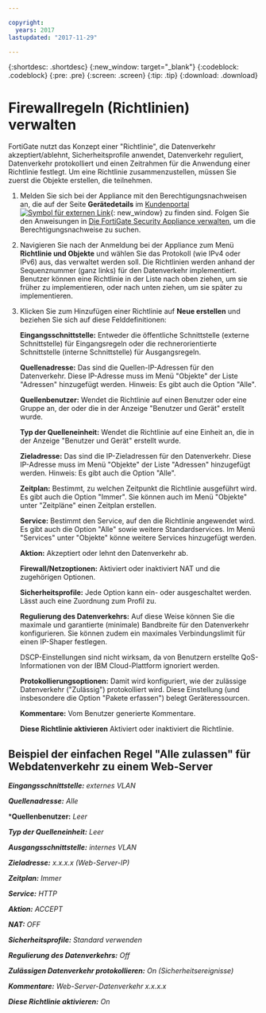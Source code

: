 ```yaml
---

copyright:
  years: 2017
lastupdated: "2017-11-29"

---
```


{:shortdesc: .shortdesc}
{:new_window: target="_blank"}
{:codeblock: .codeblock}
{:pre: .pre}
{:screen: .screen}
{:tip: .tip}
{:download: .download}

# Firewallregeln (Richtlinien) verwalten

FortiGate nutzt das Konzept einer "Richtlinie", die Datenverkehr akzeptiert/ablehnt, Sicherheitsprofile anwendet, Datenverkehr reguliert, Datenverkehr protokolliert und einen Zeitrahmen für die Anwendung einer Richtlinie festlegt. Um eine Richtlinie zusammenzustellen, müssen Sie zuerst die Objekte erstellen, die teilnehmen. 

1. Melden Sie sich bei der Appliance mit den Berechtigungsnachweisen an, die auf der Seite **Gerätedetails** im [Kundenportal ![Symbol für externen Link](../../icons/launch-glyph.svg "Symbol für externen Link")](https://control.softlayer.com/){: new_window} zu finden sind. Folgen Sie den Anweisungen in [Die FortiGate Security Appliance verwalten](managing-fsa.html), um die Berechtigungsnachweise zu suchen.
2. Navigieren Sie nach der Anmeldung bei der Appliance zum Menü **Richtlinie und Objekte** und wählen Sie das Protokoll (wie IPv4 oder IPv6) aus, das verwaltet werden soll. Die Richtlinien werden anhand der Sequenznummer (ganz links) für den Datenverkehr implementiert. Benutzer können eine Richtlinie in der Liste nach oben ziehen, um sie früher zu implementieren, oder nach unten ziehen, um sie später zu implementieren.
3. Klicken Sie zum Hinzufügen einer Richtlinie auf **Neue erstellen** und beziehen Sie sich auf diese Felddefinitionen:

    **Eingangsschnittstelle:** Entweder die öffentliche Schnittstelle (externe Schnittstelle) für Eingangsregeln oder die rechnerorientierte Schnittstelle (interne Schnittstelle) für Ausgangsregeln.

    **Quellenadresse:** Das sind die Quellen-IP-Adressen für den Datenverkehr. Diese IP-Adresse muss im Menü "Objekte" der Liste "Adressen" hinzugefügt werden. Hinweis: Es gibt auch die Option "Alle".

    **Quellenbenutzer:** Wendet die Richtlinie auf einen Benutzer oder eine Gruppe an, der oder die in der Anzeige "Benutzer und Gerät" erstellt wurde.

    **Typ der Quelleneinheit:** Wendet die Richtlinie auf eine Einheit an, die in der Anzeige "Benutzer und Gerät" erstellt wurde.

    **Zieladresse:** Das sind die IP-Zieladressen für den Datenverkehr. Diese IP-Adresse muss im Menü "Objekte" der Liste "Adressen" hinzugefügt werden. Hinweis: Es gibt auch die Option "Alle".

    **Zeitplan:** Bestimmt, zu welchen Zeitpunkt die Richtlinie ausgeführt wird. Es gibt auch die Option "Immer". Sie können auch im Menü "Objekte" unter "Zeitpläne" einen Zeitplan erstellen.

    **Service:** Bestimmt den Service, auf den die Richtlinie angewendet wird. Es gibt auch die Option "Alle" sowie weitere Standardservices. Im Menü "Services" unter "Objekte" könne weitere Services hinzugefügt werden.

    **Aktion:** Akzeptiert oder lehnt den Datenverkehr ab. 

    **Firewall/Netzoptionen:** Aktiviert oder inaktiviert NAT und die zugehörigen Optionen.

    **Sicherheitsprofile:** Jede Option kann ein- oder ausgeschaltet werden. Lässt auch eine Zuordnung zum Profil zu.

    **Regulierung des Datenverkehrs:** Auf diese Weise können Sie die maximale und garantierte (minimale) Bandbreite für den Datenverkehr konfigurieren. Sie können zudem ein maximales Verbindungslimit für einen IP-Shaper festlegen. 

    DSCP-Einstellungen sind nicht wirksam, da von Benutzern erstellte QoS-Informationen von der IBM Cloud-Plattform ignoriert werden.

    **Protokollierungsoptionen:** Damit wird konfiguriert, wie der zulässige Datenverkehr ("Zulässig") protokolliert wird. Diese Einstellung (und insbesondere die Option "Pakete erfassen") belegt Geräteressourcen.

    **Kommentare:** Vom Benutzer generierte Kommentare.

    **Diese Richtlinie aktivieren** Aktiviert oder inaktiviert die Richtlinie.

## Beispiel der einfachen Regel "Alle zulassen" für Webdatenverkehr zu einem Web-Server

***Eingangsschnittstelle:*** *externes VLAN*

***Quellenadresse:*** *Alle*

***Quellenbenutzer:** *Leer*

***Typ der Quelleneinheit:*** *Leer*

***Ausgangsschnittstelle:*** *internes VLAN*

***Zieladresse:*** *x.x.x.x (Web-Server-IP)*

***Zeitplan:*** *Immer*

***Service:*** *HTTP*

***Aktion:*** *ACCEPT*

***NAT:*** *OFF*

***Sicherheitsprofile:*** *Standard verwenden*

***Regulierung des Datenverkehrs:*** *Off*

***Zulässigen Datenverkehr protokollieren:*** *On (Sicherheitsereignisse)*

***Kommentare:*** *Web-Server-Datenverkehr x.x.x.x*

***Diese Richtlinie aktivieren:*** *On*
